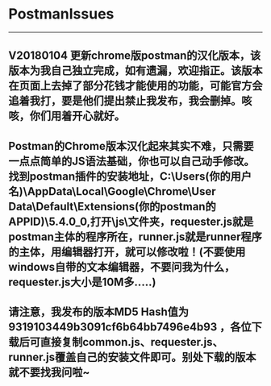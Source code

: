 # PostmanIssues
----------------------------------------------------------------------------------------------------------------------
V20180104
更新chrome版postman的汉化版本，该版本为我自己独立完成，如有遗漏，欢迎指正。该版本在页面上去掉了部分花钱才能使用的功能，可能官方会追着我打，要是他们提出禁止我发布，我会删掉。咳咳，你们用着开心就好。
----------------------------------------------------------------------------------------------------------------------
Postman的Chrome版本汉化起来其实不难，只需要一点点简单的JS语法基础，你也可以自己动手修改。找到postman插件的安装地址，C:\Users\(你的用户名)\AppData\Local\Google\Chrome\User Data\Default\Extensions\(你的postman的APPID)\5.4.0_0,打开\js\文件夹，requester.js就是postman主体的程序所在，runner.js就是runner程序的主体，用编辑器打开，就可以修改啦！(不要使用windows自带的文本编辑器，不要问我为什么，requester.js大小是10M多.....)
----------------------------------------------------------------------------------------------------------------------
请注意，我发布的版本MD5 Hash值为 9319103449b3091cf6b64bb7496e4b93 ，各位下载后可直接复制common.js、requester.js、runner.js覆盖自己的安装文件即可。别处下载的版本就不要找我问啦~
----------------------------------------------------------------------------------------------------------------------